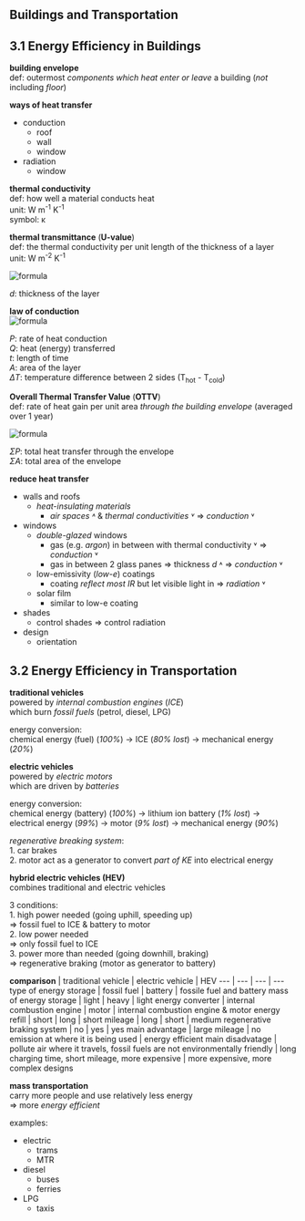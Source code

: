 ## Buildings and Transportation

## 3.1 Energy Efficiency in Buildings  

**building envelope**  
def: outermost *components which heat enter or leave* a building (*not* including *floor*)  

**ways of heat transfer**  
- conduction
	- roof
	- wall
	- window
- radiation
	- window

**thermal conductivity**  
def: how well a material conducts heat  
unit: W m<sup>-1</sup> K<sup>-1</sup>  
symbol: κ  

**thermal transmittance** (**U-value**)  
def: the thermal conductivity per unit length of the thickness of a layer  
unit: W m<sup>-2</sup> K<sup>-1</sup>  

![formula](https://render.githubusercontent.com/render/math?math=\LARGE\\\U=\frac{\kappa}{d})  

*d*: thickness of the layer  

**law of conduction**  
![formula](https://render.githubusercontent.com/render/math?math=\LARGE\\\P=\frac{Q}{t}=\kappa\frac{A\Delta\\\T}{d}=UA\Delta\\\T)  

*P*: rate of heat conduction  
*Q*: heat (energy) transferred  
*t*: length of time  
*A*: area of the layer  
*ΔT*: temperature difference between 2 sides (T<sub>hot</sub> - T<sub>cold</sub>)  

**Overall Thermal Transfer Value** (**OTTV**)  
def: rate of heat gain per unit area *through the building envelope* (averaged over 1 year)  

![formula](https://render.githubusercontent.com/render/math?math=\LARGE\OTTV=\frac{\Sigma\\\P}{\Sigma\\\A})  

*ΣP*: total heat transfer through the envelope  
*ΣA*: total area of the envelope  

**reduce heat transfer**  
- walls and roofs
	- *heat-insulating materials*
		- *air spaces ˄* & *thermal conductivities ˅* => *conduction* ˅
- windows
	- *double-glazed* windows
		- gas (e.g. *argon*) in between with thermal conductivity ˅ => *conduction* ˅
		- gas in between 2 glass panes => thickness *d* ˄ => *conduction* ˅
	- low-emissivity (*low-e*) coatings
		- coating *reflect most IR* but let visible light in => *radiation* ˅  
	- solar film
		- similar to low-e coating
- shades
	- control shades => control radiation
- design
	- orientation

## 3.2 Energy Efficiency in Transportation

**traditional vehicles**  
powered by *internal combustion engines* (*ICE*)  
which burn *fossil fuels* (petrol, diesel, LPG)  
  
energy conversion:  
chemical energy (fuel) (*100%*) -> ICE (*80% lost*) -> mechanical energy (*20%*)

**electric vehicles**  
powered by *electric motors*  
which are driven by *batteries*  
  
energy conversion:  
chemical energy (battery) (*100%*) -> lithium ion battery (*1% lost*) -> electrical energy (*99%*) -> motor (*9% lost*) -> mechanical energy (*90%*)  
  
*regenerative breaking system*:  
1\. car brakes  
2\. motor act as a generator to convert *part of KE* into electrical energy

**hybrid electric vehicles (HEV)**  
combines traditional and electric vehicles  

3 conditions:  
1\. high power needed (going uphill, speeding up)  
=> fossil fuel to ICE & battery to motor  
2\. low power needed   
=> only fossil fuel to ICE  
3\. power more than needed (going downhill, braking)  
=> regenerative braking (motor as generator to battery)

**comparison**
</empty> | traditional vehicle | electric vehicle | HEV
--- | --- | --- | ---
type of energy storage | fossil fuel | battery | fossile fuel and battery
mass of energy storage | light | heavy | light
energy converter | internal combustion engine | motor | internal combustion engine & motor
energy refill | short | long | short
mileage | long | short | medium
regenerative braking system | no | yes | yes
main advantage | large mileage | no emission at where it is being used | energy efficient
main disadvatage | pollute air where it travels, fossil fuels are not environmentally friendly | long charging time, short mileage, more expensive | more expensive, more complex designs

**mass transportation**  
carry more people and use relatively less energy  
=> more *energy efficient*  

examples:  
- electric 
	- trams
	- MTR  
- diesel
	- buses
	- ferries
- LPG
	- taxis